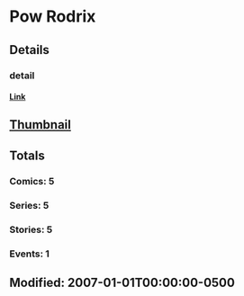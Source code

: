 # Pow  Rodrix 
## Details
### detail
#### [Link](http://marvel.com/comics/creators/10131/pow_rodrix?utm_campaign=apiRef&utm_source=225578a89fc76f3d20fbffda5d17a88d)
## [Thumbnail](http://i.annihil.us/u/prod/marvel/i/mg/9/30/4badc1c863069.jpg)
## Totals
### Comics: 5
### Series: 5
### Stories: 5
### Events: 1
## Modified: 2007-01-01T00:00:00-0500